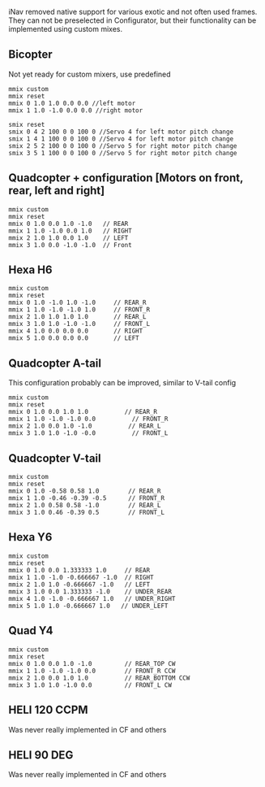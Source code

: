 iNav removed native support for various exotic and not often used frames. They can not be preselected in Configurator, but their functionality can be implemented using custom mixes.

## Bicopter

Not yet ready for custom mixers, use predefined

```
mmix custom
mmix reset
mmix 0 1.0 1.0 0.0 0.0 //left motor
mmix 1 1.0 -1.0 0.0 0.0 //right motor

smix reset
smix 0 4 2 100 0 0 100 0 //Servo 4 for left motor pitch change
smix 1 4 1 100 0 0 100 0 //Servo 4 for left motor pitch change
smix 2 5 2 100 0 0 100 0 //Servo 5 for right motor pitch change
smix 3 5 1 100 0 0 100 0 //Servo 5 for right motor pitch change
```

## Quadcopter + configuration [Motors on front, rear, left and right]

```
mmix custom
mmix reset
mmix 0 1.0 0.0 1.0 -1.0   // REAR
mmix 1 1.0 -1.0 0.0 1.0   // RIGHT
mmix 2 1.0 1.0 0.0 1.0    // LEFT
mmix 3 1.0 0.0 -1.0 -1.0  // Front
```

## Hexa H6

```
mmix custom
mmix reset
mmix 0 1.0 -1.0 1.0 -1.0     // REAR_R
mmix 1 1.0 -1.0 -1.0 1.0     // FRONT_R
mmix 2 1.0 1.0 1.0 1.0       // REAR_L
mmix 3 1.0 1.0 -1.0 -1.0     // FRONT_L
mmix 4 1.0 0.0 0.0 0.0       // RIGHT
mmix 5 1.0 0.0 0.0 0.0       // LEFT
```

## Quadcopter A-tail

This configuration probably can be improved, similar to V-tail config

```
mmix custom
mmix reset
mmix 0 1.0 0.0 1.0 1.0          // REAR_R
mmix 1 1.0 -1.0 -1.0 0.0          // FRONT_R
mmix 2 1.0 0.0 1.0 -1.0          // REAR_L
mmix 3 1.0 1.0 -1.0 -0.0          // FRONT_L
```

## Quadcopter V-tail

```
mmix custom
mmix reset
mmix 0 1.0 -0.58 0.58 1.0        // REAR_R
mmix 1 1.0 -0.46 -0.39 -0.5      // FRONT_R
mmix 2 1.0 0.58 0.58 -1.0        // REAR_L
mmix 3 1.0 0.46 -0.39 0.5        // FRONT_L
```

## Hexa Y6

```
mmix custom
mmix reset
mmix 0 1.0 0.0 1.333333 1.0     // REAR
mmix 1 1.0 -1.0 -0.666667 -1.0  // RIGHT
mmix 2 1.0 1.0 -0.666667 -1.0   // LEFT
mmix 3 1.0 0.0 1.333333 -1.0    // UNDER_REAR
mmix 4 1.0 -1.0 -0.666667 1.0   // UNDER_RIGHT
mmix 5 1.0 1.0 -0.666667 1.0   // UNDER_LEFT
```

## Quad Y4

```
mmix custom
mmix reset
mmix 0 1.0 0.0 1.0 -1.0         // REAR_TOP CW
mmix 1 1.0 -1.0 -1.0 0.0        // FRONT_R CCW
mmix 2 1.0 0.0 1.0 1.0          // REAR_BOTTOM CCW
mmix 3 1.0 1.0 -1.0 0.0         // FRONT_L CW
```

## HELI 120 CCPM

Was never really implemented in CF and others

## HELI 90 DEG

Was never really implemented in CF and others

